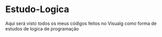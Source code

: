 # Estudo-Logica
Aqui será visto todos os meus códigos feitos no Visualg como forma de estudos de logica de programação
